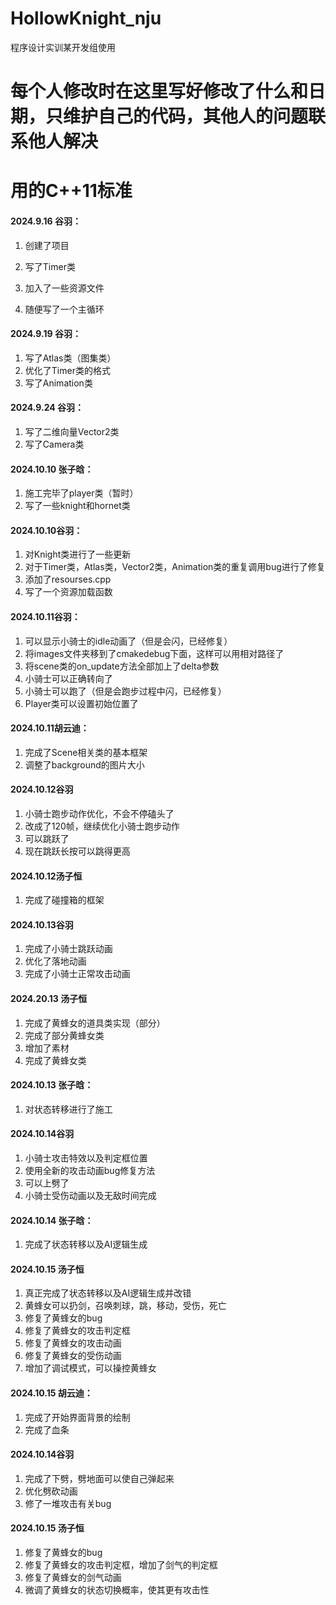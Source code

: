# HollowKnight_nju

程序设计实训某开发组使用

# 每个人修改时在这里写好修改了什么和日期，只维护自己的代码，其他人的问题联系他人解决

# 用的C++11标准

#### 2024.9.16 谷羽：

1. 创建了项目

2. 写了Timer类

3. 加入了一些资源文件

4. 随便写了一个主循环

#### 2024.9.19 谷羽：

1. 写了Atlas类（图集类）
2. 优化了Timer类的格式
3. 写了Animation类

#### 2024.9.24 谷羽：

1. 写了二维向量Vector2类
2. 写了Camera类

#### 2024.10.10 张子晗：

1. 施工完毕了player类（暂时）
2. 写了一些knight和hornet类

#### 2024.10.10谷羽：

1. 对Knight类进行了一些更新
2. 对于Timer类，Atlas类，Vector2类，Animation类的重复调用bug进行了修复
3. 添加了resourses.cpp
4. 写了一个资源加载函数

#### 2024.10.11谷羽：

1. 可以显示小骑士的idle动画了（但是会闪，已经修复）
2. 将images文件夹移到了cmakedebug下面，这样可以用相对路径了
3. 将scene类的on_update方法全部加上了delta参数
4. 小骑士可以正确转向了
5. 小骑士可以跑了（但是会跑步过程中闪，已经修复）
6. Player类可以设置初始位置了

#### 2024.10.11胡云迪：

1. 完成了Scene相关类的基本框架
2. 调整了background的图片大小

#### 2024.10.12谷羽

1. 小骑士跑步动作优化，不会不停磕头了
2. 改成了120帧，继续优化小骑士跑步动作
3. 可以跳跃了
4. 现在跳跃长按可以跳得更高

#### 2024.10.12汤子恒

1. 完成了碰撞箱的框架

#### 2024.10.13谷羽

1. 完成了小骑士跳跃动画
1. 优化了落地动画
1. 完成了小骑士正常攻击动画

#### 2024.20.13 汤子恒

1. 完成了黄蜂女的道具类实现（部分）
2. 完成了部分黄蜂女类
3. 增加了素材
4. 完成了黄蜂女类

#### 2024.10.13 张子晗：

1. 对状态转移进行了施工

#### 2024.10.14谷羽

1. 小骑士攻击特效以及判定框位置
1. 使用全新的攻击动画bug修复方法
1. 可以上劈了
1. 小骑士受伤动画以及无敌时间完成

#### 2024.10.14 张子晗：

1. 完成了状态转移以及AI逻辑生成

#### 2024.10.15 汤子恒

1. 真正完成了状态转移以及AI逻辑生成并改错
2. 黄蜂女可以扔剑，召唤刺球，跳，移动，受伤，死亡
3. 修复了黄蜂女的bug
4. 修复了黄蜂女的攻击判定框
5. 修复了黄蜂女的攻击动画
6. 修复了黄蜂女的受伤动画
7. 增加了调试模式，可以操控黄蜂女

#### 2024.10.15 胡云迪：

1. 完成了开始界面背景的绘制
2. 完成了血条

#### 2024.10.14谷羽

1. 完成了下劈，劈地面可以使自己弹起来
2. 优化劈砍动画
3. 修了一堆攻击有关bug

#### 2024.10.15 汤子恒

1. 修复了黄蜂女的bug
2. 修复了黄蜂女的攻击判定框，增加了剑气的判定框
3. 修复了黄蜂女的剑气动画
4. 微调了黄蜂女的状态切换概率，使其更有攻击性